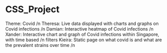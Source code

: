 # CSS_Project

Theme: Covid /n
Theresa: Live data displayed with charts and graphs on Covid infections /n
Damian: Interactive heatmap of Covid infections /n
Xander: Interactive chart and graph of Covid infections within Singapore, with time based /n
filters
Kieira: Static page on what covid is and what are the prevalent strains over time /n
